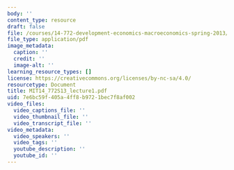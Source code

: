 ```yaml
---
body: ''
content_type: resource
draft: false
file: /courses/14-772-development-economics-macroeconomics-spring-2013/mit14_772s13_lecture1.pdf
file_type: application/pdf
image_metadata:
  caption: ''
  credit: ''
  image-alt: ''
learning_resource_types: []
license: https://creativecommons.org/licenses/by-nc-sa/4.0/
resourcetype: Document
title: MIT14_772S13_lecture1.pdf
uid: 7e6bc59f-405a-4ff8-b972-1bec7f8af002
video_files:
  video_captions_file: ''
  video_thumbnail_file: ''
  video_transcript_file: ''
video_metadata:
  video_speakers: ''
  video_tags: ''
  youtube_description: ''
  youtube_id: ''
---
```

